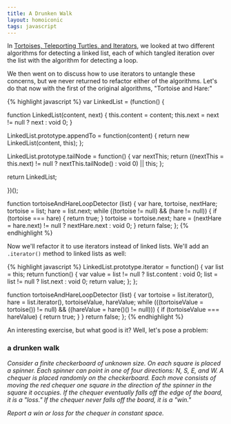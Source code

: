 ```yaml
---
title: A Drunken Walk
layout: homoiconic
tags: javascript
---
```


In [Tortoises, Teleporting Turtles, and Iterators](http://braythwayt.com/2013/02/15/turtles-and-iterators.js.html), we looked at two different algorithms for detecting a linked list, each of which tangled iteration over the list with the algorithm for detecting a loop.

We then went on to discuss how to use iterators to untangle these concerns, but we never returned to refactor either of the algorithms. Let's do that now with the first of the original algorithms, "Tortoise and Hare:"

{% highlight javascript %}
var LinkedList = (function() {

  function LinkedList(content, next) {
    this.content = content;
    this.next = next != null ? next : void 0;
  }

  LinkedList.prototype.appendTo = function(content) {
    return new LinkedList(content, this);
  };

  LinkedList.prototype.tailNode = function() {
    var nextThis;
    return ((nextThis = this.next) != null ? nextThis.tailNode() : void 0) || this;
  };

  return LinkedList;

})();

function tortoiseAndHareLoopDetector (list) {
  var hare, tortoise, nextHare;
  tortoise = list;
  hare = list.next;
  while ((tortoise != null) && (hare != null)) {
    if (tortoise === hare) {
      return true;
    }
    tortoise = tortoise.next;
    hare = (nextHare = hare.next) != null ? nextHare.next : void 0;
  }
  return false;
};
{% endhighlight %}

Now we'll refactor it to use iterators instead of linked lists. We'll add an `.iterator()` method to linked lists as well:

{% highlight javascript %}
LinkedList.prototype.iterator = function() {
  var list = this;
  return function() {
    var value = list != null ? list.content : void 0;
    list = list != null ? list.next : void 0;
    return value;
  };
};

function tortoiseAndHareLoopDetector (list) {
  var tortoise = list.iterator(),
      hare = list.iterator(), 
      tortoiseValue, 
      hareValue;
  while (((tortoiseValue = tortoise()) != null) && ((hareValue = hare()() != null))) {
    if (tortoiseValue === hareValue) {
      return true;
    }
  }
  return false;
};
{% endhighlight %}

An interesting exercise, but what good is it? Well, let's pose a problem:

### a drunken walk

*Consider a finite checkerboard of unknown size. On each square is placed a spinner. Each spinner can point in one of four directions: N, S, E, and W. A chequer is placed randomly on the checkerboard. Each move consists of moving the red chequer one square in the direction of the spinner in the square it occupies. If the chequer eventually falls off the edge of the board, it is a "loss." If the chequer never falls off the board, it is a "win."*

*Report a win or loss for the chequer in constant space.*